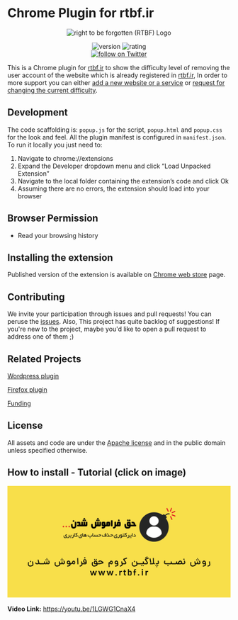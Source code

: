# Chrome Plugin for rtbf.ir

<p align="center">
   <img src="https://raw.githubusercontent.com/rtbf-ir/rtbf.ir/main/logo-readme.png" alt="right to be forgotten (RTBF) Logo">
</p>

<p align="center">
    <img src="https://img.shields.io/badge/version-1.2.0-blue" alt="version">
    <img src="https://img.shields.io/badge/Chrome Web Store extension rating-★★★★☆-brightgreen" alt="rating">
    <br/>
    <a href="https://twitter.com/intent/follow?screen_name=rtbf_ir">
        <img src="https://img.shields.io/twitter/follow/rtbf_ir?style=social"
            alt="follow on Twitter">
    </a>
</p>


This is a Chrome plugin for [rtbf.ir][rtbf.ir] to show the difficulty
level of removing the user account of the website which is already registered 
in [rtbf.ir][rtbf.ir], In order to more support you can either [add a new website 
or a service][add new website] or [request for changing the current difficulty][edit website].

[add new website]: https://github.com/rtbf-ir/rtbf.ir/issues/new?assignees=amirshnll%2C+Matin-B&labels=new+website%2Fservice&template=---------------------------.md&title=new+website%2Fservice
[edit website]: https://github.com/rtbf-ir/rtbf.ir/issues/new?assignees=amirshnll%2C+Matin-B&labels=clarify&template=------------------------.md&title=
[rtbf.ir]: https://rtbf.ir

## Development

The code scaffolding is:
`popup.js` for the script, `popup.html` and `popup.css` 
for the look and feel. All the plugin manifest is configured in
`manifest.json`. 
To run it locally you just need to:

1. Navigate to chrome://extensions 
2. Expand the Developer dropdown menu and click “Load Unpacked Extension”
3. Navigate to the local folder containing the extension’s code and click Ok
4. Assuming there are no errors, the extension should load into your browser

## Browser Permission

- Read your browsing history

[Chrome Web Store]: https://chrome.google.com/webstore/category/extensions?authuser=1&gclid=Cj0KCQjwjN-SBhCkARIsACsrBz5ZueYGF_51GvXFmE-kUZ53-IClozoL0IkSlxfMdrkndfNuv_5EgdAaAo_XEALw_wcB

## Installing the extension

Published version of the extension is available on [Chrome web store](https://chromewebstore.google.com/detail/right-to-be-forgotten/ogijchfghlflmfmdaeeeiondjpdnfilh) page.

[Chrome web store]: https://chromewebstore.google.com/

## Contributing

We invite your participation through issues and pull requests!
You can peruse the [issues][issues].
Also, This project has quite backlog of suggestions! If you're new to the project,
maybe you'd like to open a pull request to address one of them ;)

[issues]: https://github.com/rtbf-ir/chrome-plugin/issues

## Related Projects

[Wordpress plugin][Wordpress plugin]

[Firefox plugin][Firefox plugin]

[Funding][Funding]


[Wordpress plugin]: https://github.com/rtbf-ir/wordpress-plugin
[Firefox plugin]: https://github.com/rtbf-ir/firefox-plugin
[Funding]: https://github.com/rtbf-ir/.github


## License

All assets and code are under the [Apache license](LICENSE) and in the public
domain unless specified otherwise.

## How to install - Tutorial (click on image)
[![](assets/images/chrome.png)](https://youtu.be/1LGWG1CnaX4)

**Video Link:** https://youtu.be/1LGWG1CnaX4
